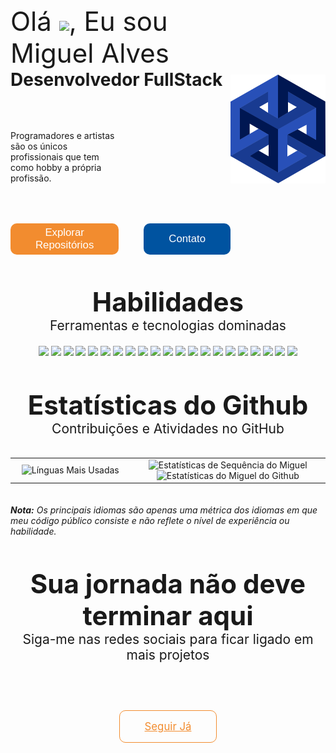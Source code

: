 

<div style="width: 100%; display: flex; justify-content: space-between; align-items: center;">
    <div style="gap: 50px; display: flex; flex-direction: column;">
    <div>   
        <h3 style="margin: 0; font-size: 3em; font-weight: normal;">Olá <img src="https://raw.githubusercontent.com/kaueMarques/kaueMarques/master/hi.gif" height="30px">, Eu sou Miguel Alves</h3>
        <h4 style="margin: 0; font-size: 2em;">Desenvolvedor FullStack</h4>
    </div>
    <div>
        <p style="width: 50%">
            Programadores e artistas são os únicos profissionais que tem como hobby a própria profissão.
        </p>
    </div>
    <div style="gap: 40px; display: flex;">
        <button style="height: 50px; padding: 0 40px; font-size: 1.2em; background-color: #F28C2F; border-radius: 10px; border: none; color: #FFF;">Explorar Repositórios</button>
        <button style="height: 50px; padding: 0 40px; font-size: 1.2em; background-color: #0053A0; border-radius: 10px; border: none; color: #FFF;">Contato</button>
    </div>
    </div>
    <div>
        <img src="./assets/tesseract.svg" width="350" title="Cubo">
    </div>
</div>


<div style="gap: 20px; width: 100%; display: flex; align-items: center; flex-direction: column; margin-top: 50px;">
    <div align="center">
        <h3 style="margin: 0; font-size: 3em;">Habilidades</h3>
        <h4 style="margin: 0; font-size: 1.5em; font-weight: normal;">Ferramentas e tecnologias dominadas</h4>
    </div>
    <div align="center">
        <a href="#"><img src="https://img.shields.io/badge/-C-001752?style=flat&logo=c&logoColor=F28C2F"></a>
        <a href="#"><img src="https://img.shields.io/badge/-C++-001752?style=flat&logo=cplusplus&logoColor=F28C2F"></a>
        <a href="#"><img src="https://img.shields.io/badge/-PHP-001752?style=flat&logo=php&logoColor=F28C2F"></a>
        <a href="#"><img src="https://img.shields.io/badge/-Python-001752?style=flat&logo=Python&logoColor=F28C2F"></a>
        <a href="#"><img src="https://img.shields.io/badge/-Django-001752?style=flat&logo=Django&logoColor=F28C2F"></a>
        <a href="#"><img src="https://img.shields.io/badge/-JavaScript-001752?style=flat&logo=javascript&logoColor=F28C2F"></a>
        <a href="#"><img src="https://img.shields.io/badge/-TypeScript-001752?style=flat&logo=typescript&logoColor=F28C2F"></a>
        <a href="#"><img src="https://img.shields.io/badge/-Nodejs-001752?style=flat&logo=Node.js&logoColor=F28C2F"></a>
        <a href="#"><img src="https://img.shields.io/badge/-React-001752?style=flat&logo=react&logoColor=F28C2F"></a>
        <a href="#"><img src="https://img.shields.io/badge/-HTML5-001752?style=flat&logo=html5&logoColor=F28C2F"></a>
        <a href="#"><img src="https://img.shields.io/badge/-CSS3-001752?style=flat&logo=css3&logoColor=F28C2F"></a> 
        <a href="#"><img src="https://img.shields.io/badge/SQL-001752?style=flat&logo=amazon-dynamodb&logoColor=F28C2F"></a>
        <a href="#"><img src="https://img.shields.io/badge/-PostgreSQL-001752?style=flat&logo=postgresql&logoColor=F28C2F"></a>
        <a href="#"><img src="https://img.shields.io/badge/-MySQL-001752?style=flat&logo=mysql&logoColor=F28C2F"></a>
        <a href="#"><img src="https://img.shields.io/badge/-MongoDB-001752?style=flat&logo=mongodb&logoColor=F28C2F"></a>
        <a href="#"><img src="https://img.shields.io/badge/-Git-001752?style=flat&logo=git&logoColor=F28C2F"></a>
        <a href="#"><img src="https://img.shields.io/badge/-GitHub-001752?style=flat&logo=github&logoColor=F28C2F"></a>
        <a href="#"><img src="https://img.shields.io/badge/Figma-001752?style=flat&logo=figma&logoColor=F28C2F"></a>
        <a href="#"><img src="https://img.shields.io/badge/Powershell-001752?style=flat&logo=powershell&logoColor=F28C2F"></a>
        <a href="#"><img src="https://img.shields.io/badge/Bash-001752?style=flat&logo=gnu-bash&logoColor=F28C2F"></a>
        <a href="#"><img src="https://img.shields.io/badge/Markdown-001752?style=flat&logo=markdown&logoColor=F28C2F"></a>
    </div>
</div>


<div style="gap: 20px; width: 100%; display: flex; align-items: center; flex-direction: column; margin-top: 50px;">
    <div align="center">
        <h3 style="margin: 0; font-size: 3em;">Estatísticas do Github</h3>
        <h4 style="margin: 0; font-size: 1.5em; font-weight: normal;">Contribuições e Atividades no GitHub</h4>
    </div>
    <table border="0">
        <tr border="0">
            <td width="38%" align="center">
                <img title="Línguas Mais Usadas" alt="Línguas Mais Usadas" src="https://github-readme-stats.anuraghazra1.vercel.app/api/top-langs/?username=dev-macb&theme=react&hide_border=true&bg_color=161B22&title_color=2850B8&text_color=A5D6F1&icon_color=F04A2F&langs_count=10&langs_count=10&locale=pt-br"/>
            </td>
            <td width="62%" align="center">
                <img title="Estatísticas de Sequência do Miguel" alt="Estatísticas de Sequência do Miguel" src="https://github-readme-streak-stats.herokuapp.com/?user=dev-macb&hide_border=true&theme=react&background=161B22&ring=A5D6F1&fire=F04A2F&dates=A5D6F1&currStreakLabel=2850B8&sideLabels=2850B8&currStreakNum=F04A2F&sideNums=F04A2F&locale=pt-br" />
                <img title="Estatísticas do Github de Miguel Alves" alt="Estatísticas do Miguel do Github" src="https://github-readme-stats.vercel.app/api?username=dev-macb&show_icons=true&include_all_commits=true&count_private=true&theme=react&hide_border=true&bg_color=161B22&title_color=2850B8&text_color=A5D6F1&icon_color=F04A2F&locale=pt-br"/>
            </td>
        </tr>
    </table>
    <i>
        <b>Nota:</b> Os principais idiomas são apenas uma métrica dos idiomas em que 
        meu código público consiste e não reflete o nível de experiência ou habilidade.
    </i>
</div>



<section>
    <div>
        <div style="gap: 20px; display: flex; flex-direction: column; align-items: center; margin-top: 50px;">
            <header style="display: flex; flex-direction: column; align-items: center;">
                <h3 style="margin: 0; font-size: 3em;">Sua jornada não deve terminar aqui</h3>
                <h4 style="margin: 0; font-size: 1.5em; font-weight: normal;">Siga-me nas redes sociais para ficar ligado em mais projetos</h4>
            </header>
            <main>
                <a href="https://www.linkedin.com/in/dev-macb/" style="height: 50px; display: flex; color: #F28C2F; padding: 0 40px; font-size: 1.2em; font-weight: bold; align-items: center; border-radius: 10px; font-weight: normal; border: 1px solid #F28C2F; background-color: transparent;">Seguir Já</a>
            </main>
        </div>
    </div>
</section>